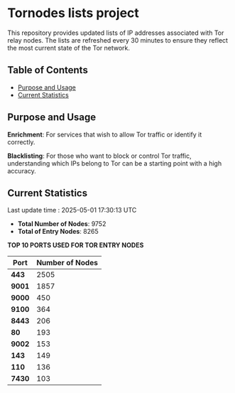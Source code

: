 # Tornodes lists project

This repository provides updated lists of IP addresses associated with Tor relay nodes. The lists are refreshed every 30 minutes to ensure they reflect the most current state of the Tor network.

## Table of Contents

- [Purpose and Usage](#purpose-and-usage)
- [Current Statistics](#current-statistics)


## Purpose and Usage

**Enrichment**: For services that wish to allow Tor traffic or identify it correctly.

**Blacklisting**: For those who want to block or control Tor traffic, understanding which IPs belong to Tor can be a starting point with a high accuracy.

## Current Statistics

Last update time : 2025-05-01 17:30:13 UTC

- **Total Number of Nodes**: 9752
- **Total of Entry Nodes**: 8265

**TOP 10 PORTS USED FOR TOR ENTRY NODES**

| **Port** | **Number of Nodes** |
|------|-----------------|
| **443**   | 2505  |
| **9001**   | 1857  |
| **9000**   | 450  |
| **9100**   | 364  |
| **8443**   | 206  |
| **80**   | 193  |
| **9002**   | 153  |
| **143**   | 149  |
| **110**   | 136  |
| **7430**   | 103  |

